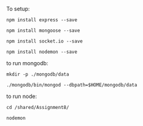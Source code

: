 To setup: 

    npm install express --save

    npm install mongoose --save

    npm install socket.io --save

    npm install nodemon --save

to run mongodb:

    mkdir -p ./mongodb/data

    ./mongodb/bin/mongod --dbpath=$HOME/mongodb/data

to run node:

	cd /shared/Assignment8/

    nodemon